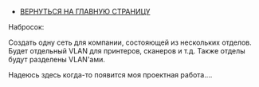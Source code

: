 - [ВЕРНУТЬСЯ НА ГЛАВНУЮ СТРАНИЦУ](https://github.com/Art1shock/otus-networks)

Набросок:

Создать одну сеть для компании, состояющей из нескольких отделов. Будет отдельный VLAN для принтеров, сканеров и т.д. Также отделы будут разделены VLAN'ами. 

Надеюсь здесь когда-то появится моя проектная работа....
